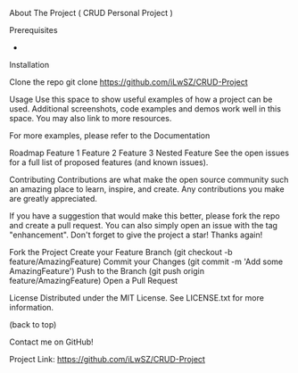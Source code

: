 About The Project ( CRUD Personal Project )

Prerequisites

-


Installation

Clone the repo
git clone https://github.com/iLwSZ/CRUD-Project

Usage
Use this space to show useful examples of how a project can be used. Additional screenshots, code examples and demos work well in this space. You may also link to more resources.

For more examples, please refer to the Documentation


Roadmap
 Feature 1
 Feature 2
 Feature 3
 Nested Feature
See the open issues for a full list of proposed features (and known issues).


Contributing
Contributions are what make the open source community such an amazing place to learn, inspire, and create. Any contributions you make are greatly appreciated.

If you have a suggestion that would make this better, please fork the repo and create a pull request. You can also simply open an issue with the tag "enhancement". Don't forget to give the project a star! Thanks again!

Fork the Project
Create your Feature Branch (git checkout -b feature/AmazingFeature)
Commit your Changes (git commit -m 'Add some AmazingFeature')
Push to the Branch (git push origin feature/AmazingFeature)
Open a Pull Request

License
Distributed under the MIT License. See LICENSE.txt for more information.

(back to top)

Contact me on GitHub!

Project Link: https://github.com/iLwSZ/CRUD-Project

